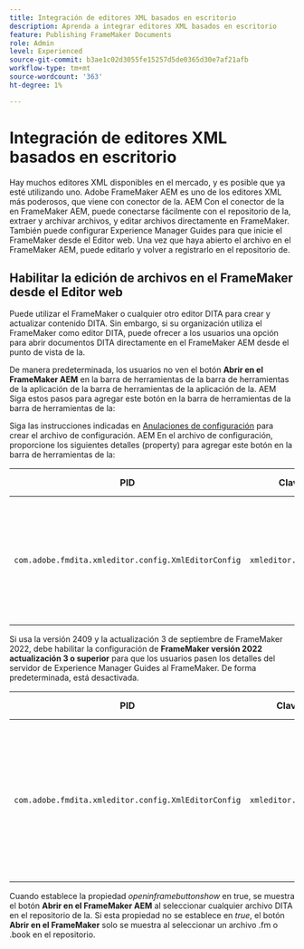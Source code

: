 ```yaml
---
title: Integración de editores XML basados en escritorio
description: Aprenda a integrar editores XML basados en escritorio
feature: Publishing FrameMaker Documents
role: Admin
level: Experienced
source-git-commit: b3ae1c02d3055fe15257d5de0365d30e7af21afb
workflow-type: tm+mt
source-wordcount: '363'
ht-degree: 1%

---
```


# Integración de editores XML basados en escritorio

Hay muchos editores XML disponibles en el mercado, y es posible que ya esté utilizando uno. Adobe FrameMaker AEM es uno de los editores XML más poderosos, que viene con conector de la. AEM Con el conector de la en FrameMaker AEM, puede conectarse fácilmente con el repositorio de la, extraer y archivar archivos, y editar archivos directamente en FrameMaker. También puede configurar Experience Manager Guides para que inicie el FrameMaker desde el Editor web. Una vez que haya abierto el archivo en el FrameMaker AEM, puede editarlo y volver a registrarlo en el repositorio de.

## Habilitar la edición de archivos en el FrameMaker desde el Editor web

Puede utilizar el FrameMaker o cualquier otro editor DITA para crear y actualizar contenido DITA. Sin embargo, si su organización utiliza el FrameMaker como editor DITA, puede ofrecer a los usuarios una opción para abrir documentos DITA directamente en el FrameMaker AEM desde el punto de vista de la.


De manera predeterminada, los usuarios no ven el botón **Abrir en el FrameMaker AEM** en la barra de herramientas de la barra de herramientas de la aplicación de la barra de herramientas de la aplicación de la. AEM Siga estos pasos para agregar este botón en la barra de herramientas de la barra de herramientas de la:

Siga las instrucciones indicadas en [Anulaciones de configuración](download-install-additional-config-override.md#) para crear el archivo de configuración. AEM En el archivo de configuración, proporcione los siguientes detalles \(property\) para agregar este botón en la barra de herramientas de la:


| PID | Clave de propiedad | Valor de propiedad |
|---|------------|--------------|
| `com.adobe.fmdita.xmleditor.config.XmlEditorConfig` | `xmleditor.openinframebuttonshow` | Boolean \(true/false\). Si desea mostrar el botón **Abrir en el FrameMaker**, establezca esta propiedad en true. <br> **Valor predeterminado**: false |



Si usa la versión 2409 y la actualización 3 de septiembre de FrameMaker 2022, debe habilitar la configuración de **FrameMaker versión 2022 actualización 3 o superior** para que los usuarios pasen los detalles del servidor de Experience Manager Guides al FrameMaker.  De forma predeterminada, está desactivada.


| PID | Clave de propiedad | Valor de propiedad |
|---|------------|--------------|
| `com.adobe.fmdita.xmleditor.config.XmlEditorConfig` | `xmleditor.openinframe2022above` | Boolean \(true/false\). Si está utilizando la actualización 3 de septiembre de 2022 del FrameMaker de trabajo, establezca esta propiedad en true. <br> **Valor predeterminado**: false |



Cuando establece la propiedad *openinframebuttonshow* en true, se muestra el botón **Abrir en el FrameMaker AEM** al seleccionar cualquier archivo DITA en el repositorio de la. Si esta propiedad no se establece en *true*, el botón **Abrir en el FrameMaker** solo se muestra al seleccionar un archivo .fm o .book en el repositorio.



